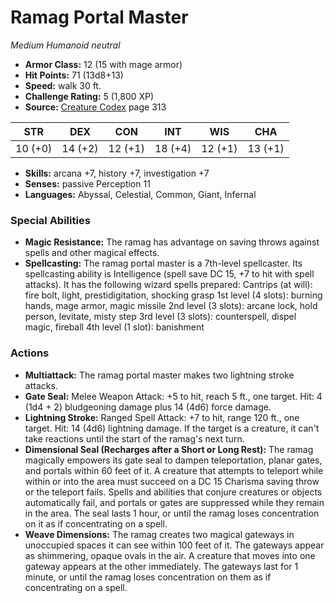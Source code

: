 # Ramag Portal Master

*Medium* *Humanoid* *neutral*

- **Armor Class:** 12 (15 with mage armor)
- **Hit Points:** 71 (13d8+13)
- **Speed:** walk 30 ft.
- **Challenge Rating:** 5 (1,800 XP)
- **Source:** [Creature Codex](https://koboldpress.com/kpstore/product/creature-codex-for-5th-edition-dnd) page 313

| STR | DEX | CON | INT | WIS | CHA |
| --- | --- | --- | --- | --- | --- |
| 10 (+0) | 14 (+2) | 12 (+1) | 18 (+4) | 12 (+1) | 13 (+1) |

- **Skills:** arcana +7, history +7, investigation +7
- **Senses:** passive Perception 11
- **Languages:** Abyssal, Celestial, Common, Giant, Infernal
### Special Abilities
- **Magic Resistance:** The ramag has advantage on saving throws against spells and other magical effects.
- **Spellcasting:** The ramag portal master is a 7th-level spellcaster. Its spellcasting ability is Intelligence (spell save DC 15, +7 to hit with spell attacks). It has the following wizard spells prepared:
Cantrips (at will): fire bolt, light, prestidigitation, shocking grasp
1st level (4 slots): burning hands, mage armor, magic missile
2nd level (3 slots): arcane lock, hold person, levitate, misty step
3rd level (3 slots): counterspell, dispel magic, fireball
4th level (1 slot): banishment
### Actions
- **Multiattack:** The ramag portal master makes two lightning stroke attacks.
- **Gate Seal:** Melee Weapon Attack: +5 to hit, reach 5 ft., one target. Hit: 4 (1d4 + 2) bludgeoning damage plus 14 (4d6) force damage.
- **Lightning Stroke:** Ranged Spell Attack: +7 to hit, range 120 ft., one target. Hit: 14 (4d6) lightning damage. If the target is a creature, it can't take reactions until the start of the ramag's next turn.
- **Dimensional Seal (Recharges after a Short or Long Rest):** The ramag magically empowers its gate seal to dampen teleportation, planar gates, and portals within 60 feet of it. A creature that attempts to teleport while within or into the area must succeed on a DC 15 Charisma saving throw or the teleport fails. Spells and abilities that conjure creatures or objects automatically fail, and portals or gates are suppressed while they remain in the area. The seal lasts 1 hour, or until the ramag loses concentration on it as if concentrating on a spell.
- **Weave Dimensions:** The ramag creates two magical gateways in unoccupied spaces it can see within 100 feet of it. The gateways appear as shimmering, opaque ovals in the air. A creature that moves into one gateway appears at the other immediately. The gateways last for 1 minute, or until the ramag loses concentration on them as if concentrating on a spell.


